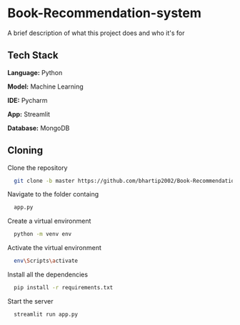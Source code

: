 # Book-Recommendation-system

A brief description of what this project does and who it's for


## Tech Stack

**Language:** Python

**Model:** Machine Learning 

**IDE:** Pycharm

**App:** Streamlit

**Database:** MongoDB


## Cloning 

Clone the repository

```bash
  git clone -b master https://github.com/bhartip2002/Book-Recommendation-system
```
Navigate to the folder containg 
```bash
  app.py
 ```
Create a virtual environment
```bash
  python -m venv env
```

Activate the virtual environment
```bash
  env\Scripts\activate
  ```
Install all the dependencies
```bash
  pip install -r requirements.txt
  ```
Start the server
```bash
  streamlit run app.py
 ```





